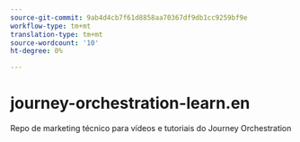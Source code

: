 ```yaml
---
source-git-commit: 9ab4d4cb7f61d8858aa70367df9db1cc9259bf9e
workflow-type: tm+mt
translation-type: tm+mt
source-wordcount: '10'
ht-degree: 0%

---
```

# journey-orchestration-learn.en

Repo de marketing técnico para vídeos e tutoriais do Journey Orchestration
